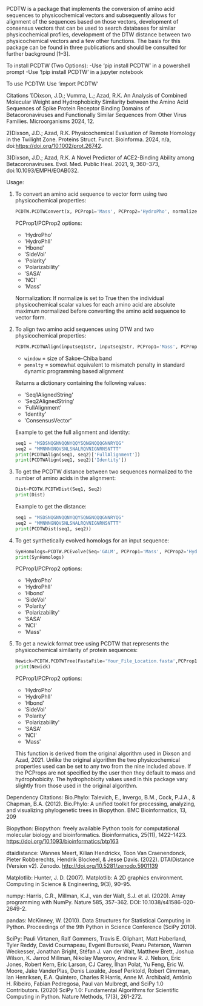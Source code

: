 PCDTW is a package that implements the conversion of amino acid sequences to physicochemical vectors and subsequently allows for alignment of the sequences based on those vectors, development of consensus vectors that can be used to search databases for similar physicochemical profiles, development of the DTW distance between two physicochemical vectors and a few other functions.  The basis for this package can be found in three publications and should be consulted for further background [1–3].

To install PCDTW (Two Options):
	-Use ‘pip install PCDTW’ in a powershell prompt
	-Use ‘!pip install PCDTW’ in a jupyter notebook

To use PCDTW:
Use ‘import PCDTW’


Citations
1)Dixson, J.D.; Vumma, L.; Azad, R.K. An Analysis of Combined Molecular Weight and Hydrophobicity Similarity between the Amino Acid Sequences of Spike Protein Receptor Binding Domains of Betacoronaviruses and Functionally Similar Sequences from Other Virus Families. Microorganisms 2024, 12.

2)Dixson, J.D.; Azad, R.K. Physicochemical Evaluation of Remote Homology in the Twilight Zone. Proteins Struct. Funct. Bioinforma. 2024, n/a, doi:https://doi.org/10.1002/prot.26742.

3)Dixson, J.D.; Azad, R.K. A Novel Predictor of ACE2-Binding Ability among Betacoronaviruses. Evol. Med. Public Heal. 2021, 9, 360–373, doi:10.1093/EMPH/EOAB032.

Usage:

1) To convert an amino acid sequence to vector form using two physicochemical properties:

    ```python
    PCDTW.PCDTWConvert(x, PCProp1='Mass', PCProp2='HydroPho', normalize=False)
    ```
    PCProp1/PCProp2 options:
    - 'HydroPho'
    - 'HydroPhIl'
    - 'Hbond'
    - 'SideVol'
    - 'Polarity'
    - 'Polarizability'
    - 'SASA'
    - 'NCI'
    - 'Mass'

    Normalization: If normalize is set to True then the individual physicochemical scalar values for each amino acid are absolute maximum normalized before converting the amino acid sequence to vector form.

2) To align two amino acid sequences using DTW and two physicochemical properties:

    ```python
    PCDTW.PCDTWAlign(inputseq1str, inputseq2str, PCProp1='Mass', PCProp2='HydroPho', Penalty=0, Window=3)
    ```
    - `window` = size of Sakoe-Chiba band
    - `penalty` = somewhat equivalent to mismatch penalty in standard dynamic programming based alignment

    Returns a dictionary containing the following values:
    - 'Seq1AlignedString'
    - 'Seq2AlignedString'
    - 'FullAlignment'
    - 'Identity'
    - 'ConsensusVector'

    Example to get the full alignment and identity:

    ```python
    seq1 = "MSDSNQGNNQQNYQQYSQNGNQQQGNNRYQG"
    seq2 = "MMNNNGNQVSNLSNALRQVNIGNRNSNTTT"
    print(PCDTWAlign(seq1, seq2)['FullAlignment'])
    print(PCDTWAlign(seq1, seq2)['Identity'])
    ```

3) To get the PCDTW distance between two sequences normalized to the number of amino acids in the alignment:

    ```python
    Dist=PCDTW.PCDTWDist(Seq1, Seq2)
    print(Dist)
    ```

    Example to get the distance:

    ```python
    seq1 = "MSDSNQGNNQQNYQQYSQNGNQQQGNNRYQG"
    seq2 = "MMNNNGNQVSNLSNALRQVNIGNRNSNTTT"
    print(PCDTWDist(seq1, seq2))
    ```

4) To get synthetically evolved homologs for an input sequence:

    ```python
    SynHomologs=PCDTW.PCEvolve(Seq='GALM', PCProp1='Mass', PCProp2='HydroPho', BaseName='ProtX')
    print(SynHomologs)
    ```

    PCProp1/PCProp2 options:
    - 'HydroPho'
    - 'HydroPhIl'
    - 'Hbond'
    - 'SideVol'
    - 'Polarity'
    - 'Polarizability'
    - 'SASA'
    - 'NCI'
    - 'Mass'

5) To get a newick format tree using PCDTW that represents the physicochemical similarity of protein sequences:

    ```python
    Newick=PCDTW.PCDTWTree(FastaFile='Your_File_Location.fasta',PCProp1='Mass', PCProp2='HydroPho')
    print(Newick)
    ```

    PCProp1/PCProp2 options:
    - 'HydroPho'
    - 'HydroPhIl'
    - 'Hbond'
    - 'SideVol'
    - 'Polarity'
    - 'Polarizability'
    - 'SASA'
    - 'NCI'
    - 'Mass'

    This function is derived from the original algorithm used in Dixson and Azad, 2021. Unlike the original algorithm the two physicochemical properties used can be set to any two from the nine included above. If the PCProps are not specified by the user then they default to mass and hydrophobicity. The hydrophobicity values used in this package vary slightly from those used in the original algorithm.


Dependency Citations:
Bio.Phylo:
Talevich, E., Invergo, B.M., Cock, P.J.A., & Chapman, B.A. (2012).
Bio.Phylo: A unified toolkit for processing, analyzing, and visualizing phylogenetic trees in Biopython.
BMC Bioinformatics, 13, 209

Biopython:
Biopython: freely available Python tools for computational molecular biology and bioinformatics. Bioinformatics, 25(11), 1422–1423.
https://doi.org/10.1093/bioinformatics/btp163

dtaidistance:
Wannes Meert, Kilian Hendrickx, Toon Van Craenendonck, Pieter Robberechts, Hendrik Blockeel, & Jesse Davis. (2022). DTAIDistance (Version v2). Zenodo. http://doi.org/10.5281/zenodo.5901139

Matplotlib:
Hunter, J. D. (2007). Matplotlib: A 2D graphics environment. Computing in Science & Engineering, 9(3), 90–95.

numpy:
Harris, C.R., Millman, K.J., van der Walt, S.J. et al. (2020). Array programming with NumPy. Nature 585, 357–362. DOI: 10.1038/s41586-020-2649-2.

pandas:
McKinney, W. (2010). Data Structures for Statistical Computing in Python. Proceedings of the 9th Python in Science Conference (SciPy 2010).

SciPy:
Pauli Virtanen, Ralf Gommers, Travis E. Oliphant, Matt Haberland, Tyler Reddy, David Cournapeau, Evgeni Burovski, Pearu Peterson, Warren Weckesser, Jonathan Bright, Stéfan J. van der Walt, Matthew Brett, Joshua Wilson, K. Jarrod Millman, Nikolay Mayorov, Andrew R. J. Nelson, Eric Jones, Robert Kern, Eric Larson, CJ Carey, İlhan Polat, Yu Feng, Eric W. Moore, Jake VanderPlas, Denis Laxalde, Josef Perktold, Robert Cimrman, Ian Henriksen, E.A. Quintero, Charles R Harris, Anne M. Archibald, Antônio H. Ribeiro, Fabian Pedregosa, Paul van Mulbregt, and SciPy 1.0 Contributors. (2020) SciPy 1.0: Fundamental Algorithms for Scientific Computing in Python. Nature Methods, 17(3), 261-272.

